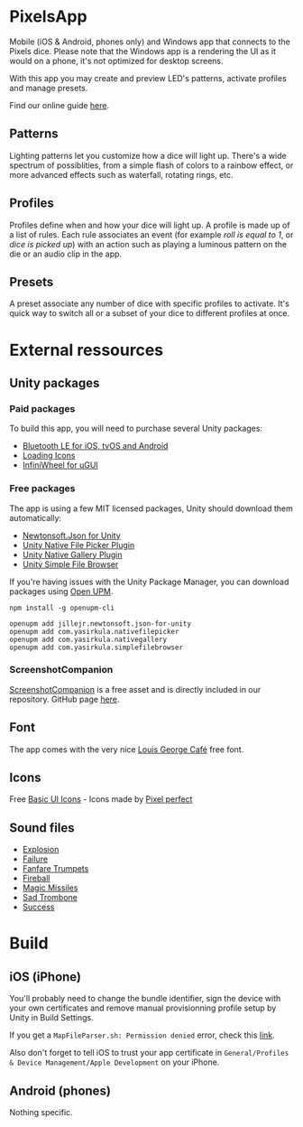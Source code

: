 # PixelsApp

Mobile (iOS & Android, phones only) and Windows app that connects to the Pixels dice.
Please note that the Windows app is a rendering the UI as it would on a phone, it's not optimized for desktop screens.

With this app you may create and preview LED's patterns, activate profiles and manage presets.

Find our online guide [here](https://github.com/GameWithPixels/PixelsApp/wiki/Pixels-App-Guide).

## Patterns

Lighting patterns let you customize how a dice will light up.
There's a wide spectrum of possiblities, from a simple flash of colors to a rainbow effect, or more advanced effects such as waterfall, rotating rings, etc.

## Profiles

Profiles define when and how your dice will light up. A profile is made up of a list of rules.
Each rule associates an event (for example *roll is equal to 1*, or *dice is picked up*) with an action
such as playing a luminous pattern on the die or an audio clip in the app.

## Presets

A preset associate any number of dice with specific profiles to activate.
It's quick way to switch all or a subset of your dice to different profiles at once.

# External ressources

## Unity packages

### Paid packages

To build this app, you will need to purchase several Unity packages:

* [Bluetooth LE for iOS, tvOS and Android](https://assetstore.unity.com/packages/tools/network/bluetooth-le-for-ios-tvos-and-android-26661)
* [Loading Icons](https://assetstore.unity.com/packages/2d/gui/loading-icons-89411)
* [InfiniWheel for uGUI](https://assetstore.unity.com/packages/tools/gui/infiniwheel-for-ugui-unity-4-6-28660)

### Free packages

The app is using a few MIT licensed packages, Unity should download them automatically:

* [Newtonsoft.Json for Unity](https://github.com/jilleJr/Newtonsoft.Json-for-Unity)
* [Unity Native File Picker Plugin](https://github.com/yasirkula/UnityNativeFilePicker)
* [Unity Native Gallery Plugin](https://github.com/yasirkula/UnityNativeGallery)
* [Unity Simple File Browser](https://github.com/yasirkula/UnitySimpleFileBrowser)

If you're having issues with the Unity Package Manager, you can download packages using [Open UPM](https://openupm.com/).

```
npm install -g openupm-cli
```

```
openupm add jillejr.newtonsoft.json-for-unity 
openupm add com.yasirkula.nativefilepicker
openupm add com.yasirkula.nativegallery
openupm add com.yasirkula.simplefilebrowser
```

### ScreenshotCompanion

[ScreenshotCompanion](https://assetstore.unity.com/packages/tools/utilities/screenshot-companion-67779) is a free asset and is directly included in our repository. GitHub page [here](https://github.com/Pfannkuchen/ScreenshotCompanion).

## Font

The app comes with the very nice [Louis George Café](https://www.dafont.com/louis-george-caf.font) free font.

## Icons

Free [Basic UI Icons](https://www.flaticon.com/packs/basic-ui-5?word=basic) - Icons made by [Pixel perfect](https://www.flaticon.com/authors/pixel-perfect)

## Sound files

* [Explosion](https://freesound.org/people/Omar%20Alvarado/sounds/93741/)
* [Failure](https://freesound.org/people/FunWithSound/sounds/394900/)
* [Fanfare Trumpets](https://freesound.org/people/FunWithSound/sounds/456966/)
* [Fireball](https://freesound.org/people/Julien%20Matthey/sounds/105016/)
* [Magic Missiles](https://freesound.org/people/spookymodem/sounds/249817/)
* [Sad Trombone](https://freesound.org/people/kirbydx/sounds/175409/)
* [Success](https://freesound.org/people/grunz/sounds/109662/)

# Build

## iOS (iPhone)

You'll probably need to change the bundle identifier, sign the device with your own certificates
and remove manual provisionning profile setup by Unity in Build Settings.

If you get a `MapFileParser.sh: Permission denied` error, check this [link](https://issuetracker.unity3d.com/issues/ios-mapfileparser-dot-sh-permission-denied-when-building-xcode-project-built-from-windows-directly-to-a-macos-shared-folder).

Also don't forget to tell iOS to trust your app certificate in `General/Profiles & Device Management/Apple Development` on your iPhone.

## Android (phones)

Nothing specific.
